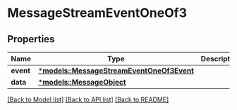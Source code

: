 # MessageStreamEventOneOf3

## Properties
Name | Type | Description | Notes
------------ | ------------- | ------------- | -------------
**event** | [***models::MessageStreamEventOneOf3Event**](MessageStreamEvent_oneOf_3_event.md) |  | 
**data** | [***models::MessageObject**](MessageObject.md) |  | 

[[Back to Model list]](../README.md#documentation-for-models) [[Back to API list]](../README.md#documentation-for-api-endpoints) [[Back to README]](../README.md)


